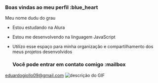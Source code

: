 ### Boas vindas ao meu perfil :blue_heart
Meu nome dudu do grau 

- Estou estudando na Alura
- Estou me desenvolvendo na linguagem JavaScript
- Utilizo esse espaço para minha organização e compartilhamento dos meus projetos desenvolvidos

  ### Você pode entrar em contato comigo :mailbox

eduardogiollo09@gmail.com
![descrição do GIF](https://media.giphy.com/media/lyBCBlxAI0bo4/giphy.gif)
